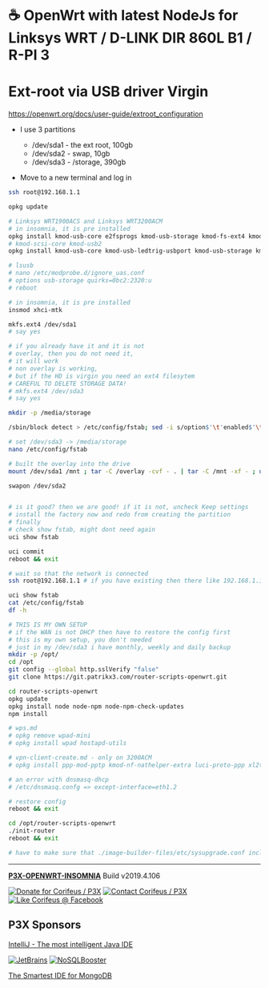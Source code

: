 [//]: #@corifeus-header

# ☕ OpenWrt with latest NodeJs for Linksys WRT / D-LINK DIR 860L B1 / R-PI 3

                        
[//]: #@corifeus-header:end
# Ext-root via USB driver Virgin

https://openwrt.org/docs/user-guide/extroot_configuration

* I use 3 partitions
  * /dev/sda1 - the ext root, 100gb
  * /dev/sda2 - swap, 10gb
  * /dev/sda3 - /storage, 390gb

* Move to a new terminal and log in

```bash
ssh root@192.168.1.1

opkg update

# Linksys WRT1900ACS and Linksys WRT3200ACM 
# in insomnia, it is pre installed
opkg install kmod-usb-core e2fsprogs kmod-usb-storage kmod-fs-ext4 kmod-usb-storage-extras block-mount kmod-usb3 blkid block-mount fdisk 
# kmod-scsi-core kmod-usb2 
opkg install kmod-usb-core kmod-usb-ledtrig-usbport kmod-usb-storage kmod-usb-storage-uas kmod-usb-uhci kmod-usb3 kmod-usb2 libusb-1.0 usbutils

# lsusb
# nano /etc/modprobe.d/ignore_uas.conf
# options usb-storage quirks=0bc2:2320:u
# reboot

# in insomnia, it is pre installed
insmod xhci-mtk

mkfs.ext4 /dev/sda1
# say yes

# if you already have it and it is not
# overlay, then you do not need it,
# it will work
# non overlay is working,
# but if the HD is virgin you need an ext4 filesytem
# CAREFUL TO DELETE STORAGE DATA! 
# mkfs.ext4 /dev/sda3
# say yes

mkdir -p /media/storage

/sbin/block detect > /etc/config/fstab; sed -i s/option$'\t'enabled$'\t'\'0\'/option$'\t'enabled$'\t'\'1\'/ /etc/config/fstab; sed -i s#/mnt/sda1#/overlay# /etc/config/fstab; cat /etc/config/fstab;

# set /dev/sda3 -> /media/storage
nano /etc/config/fstab

# built the overlay into the drive
mount /dev/sda1 /mnt ; tar -C /overlay -cvf - . | tar -C /mnt -xf - ; umount /mnt

swapon /dev/sda2


# is it good? then we are good! if it is not, uncheck Keep settings 
# install the factory now and redo from creating the partition
# finally 
# check show fstab, might dont need again
uci show fstab 

uci commit
reboot && exit

# wait so that the network is connected
ssh root@192.168.1.1 # if you have existing then there like 192.168.1.1

uci show fstab 
cat /etc/config/fstab
df -h 

# THIS IS MY OWN SETUP
# if the WAN is not DHCP then have to restore the config first
# this is my own setup, you don't needed
# just in my /dev/sda3 i have monthly, weekly and daily backup
mkdir -p /opt/ 
cd /opt 
git config --global http.sslVerify "false" 
git clone https://git.patrikx3.com/router-scripts-openwrt.git 

cd router-scripts-openwrt
opkg update
opkg install node node-npm node-npm-check-updates
npm install

# wps.md
# opkg remove wpad-mini
# opkg install wpad hostapd-utils

# vpn-client-create.md - only on 3200ACM
# opkg install ppp-mod-pptp kmod-nf-nathelper-extra luci-proto-ppp xl2tpd ppp-mod-pppol2tp ipsec-tools ip-full

# an error with dnsmasq-dhcp
# /etc/dnsmasq.confg => except-interface=eth1.2

# restore config
reboot && exit

cd /opt/router-scripts-openwrt
./init-router
reboot && exit

# have to make sure that ./image-builder-files/etc/sysupgrade.conf includes in /cgi-bin/luci/admin/system/flashops/backupfiles
```

[//]: #@corifeus-footer

---

[**P3X-OPENWRT-INSOMNIA**](https://pages.corifeus.com/openwrt-insomnia) Build v2019.4.106 

[![Donate for Corifeus / P3X](https://img.shields.io/badge/Donate-Corifeus-003087.svg)](https://www.paypal.com/cgi-bin/webscr?cmd=_s-xclick&hosted_button_id=QZVM4V6HVZJW6)  [![Contact Corifeus / P3X](https://img.shields.io/badge/Contact-P3X-ff9900.svg)](https://www.patrikx3.com/en/front/contact) [![Like Corifeus @ Facebook](https://img.shields.io/badge/LIKE-Corifeus-3b5998.svg)](https://www.facebook.com/corifeus.software) 


## P3X Sponsors

[IntelliJ - The most intelligent Java IDE](https://www.jetbrains.com/?from=patrikx3)
  
[![JetBrains](https://cdn.corifeus.com/assets/svg/jetbrains-logo.svg)](https://www.jetbrains.com/?from=patrikx3) [![NoSQLBooster](https://cdn.corifeus.com/assets/png/nosqlbooster-70x70.png)](https://www.nosqlbooster.com/)

[The Smartest IDE for MongoDB](https://www.nosqlbooster.com)
  
  
 

[//]: #@corifeus-footer:end
